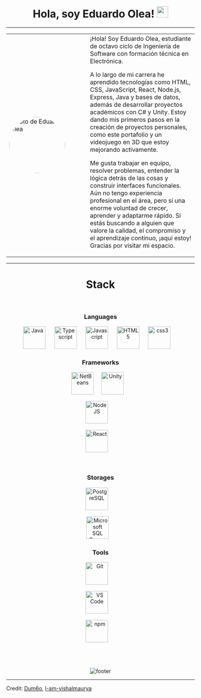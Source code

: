 <h1 align="center">Hola, soy Eduardo Olea! <img src="https://media.giphy.com/media/hvRJCLFzcasrR4ia7z/giphy.gif" width="30"/></h1>

---

<table>
  <tr>
    <td width="200px">
      <img src="https://avatars.githubusercontent.com/u/000000?v=4" width="150px" style="border-radius:50%;" alt="Foto de Eduardo Olea"/>
    </td>
    <td>
 ¡Hola! Soy Eduardo Olea, estudiante de octavo ciclo de Ingeniería de Software con formación técnica en Electrónica.

A lo largo de mi carrera he aprendido tecnologías como HTML, CSS, JavaScript, React, Node.js, Express, Java y bases de datos, además de desarrollar proyectos académicos con C# y Unity. Estoy dando mis primeros pasos en la creación de proyectos personales, como este portafolio y un videojuego en 3D que estoy mejorando activamente.

Me gusta trabajar en equipo, resolver problemas, entender la lógica detrás de las cosas y construir interfaces funcionales. Aún no tengo experiencia profesional en el área, pero sí una enorme voluntad de crecer, aprender y adaptarme rápido. Si estás buscando a alguien que valore la calidad, el compromiso y el aprendizaje continuo, ¡aquí estoy! Gracias por visitar mi espacio.
    </td>
  </tr>
</table>

---

<!-- STACK -->
<div align="center" width="100">
  <h1>Stack</h1>
  
  <!-- Languages -->
  </br>
  <h3>Languages</h3>
  <img
    src="https://cdn.jsdelivr.net/gh/devicons/devicon@latest/icons/java/java-original-wordmark.svg"
    width="60px"
    alt="Java">
    &nbsp;&nbsp;&nbsp;&nbsp;
  <img
    src="https://cdn.jsdelivr.net/gh/devicons/devicon@latest/icons/typescript/typescript-original.svg"
    width="60px"
    alt="Typescript">
    &nbsp;&nbsp;&nbsp;&nbsp;
  <img
    src="https://cdn.jsdelivr.net/gh/devicons/devicon@latest/icons/javascript/javascript-original.svg"
    width="60px"
    alt="Javascript">
    &nbsp;&nbsp;&nbsp;&nbsp;
  <img
    src="https://cdn.jsdelivr.net/gh/devicons/devicon@latest/icons/html5/html5-original-wordmark.svg"
    width="60px"
    alt="HTML5">
    &nbsp;&nbsp;&nbsp;&nbsp;
  <img
    src="https://cdn.jsdelivr.net/gh/devicons/devicon@latest/icons/css3/css3-original-wordmark.svg"
    width="60px"
    alt="css3">
    &nbsp;&nbsp;&nbsp;&nbsp;
  
  <!-- Frameworks -->
  </br>
  <h3>Frameworks</h3>

  <!-- NetBeans -->
<img src="https://upload.wikimedia.org/wikipedia/commons/9/98/Apache_NetBeans_Logo.svg" width="60px" alt="NetBeans">
&nbsp;&nbsp;&nbsp;

<!-- Unity -->
<img src="https://upload.wikimedia.org/wikipedia/commons/1/19/Unity_Technologies_logo.svg" width="60px" alt="Unity">
&nbsp;&nbsp;&nbsp;

  </br>

  <img
    src="https://cdn.jsdelivr.net/gh/devicons/devicon@latest/icons/nodejs/nodejs-original-wordmark.svg"
    width="60px"
    alt="NodeJS">
    &nbsp;&nbsp;&nbsp;&nbsp;
 
  <img
    src="https://cdn.jsdelivr.net/gh/devicons/devicon@latest/icons/react/react-original-wordmark.svg"
    width="60px"
    alt="React">
    &nbsp;&nbsp;&nbsp;&nbsp;

  
  <!-- Storages -->
  </br>
  <h3>Storages</h3>

  <img
    src="https://cdn.jsdelivr.net/gh/devicons/devicon@latest/icons/postgresql/postgresql-original-wordmark.svg"
    width="60px"
    alt="PostgreSQL">
    &nbsp;&nbsp;&nbsp;&nbsp;

<!-- Microsoft SQL Server -->
<img src="https://upload.wikimedia.org/wikipedia/commons/8/87/Sql_data_base_with_logo.png" width="60px" alt="Microsoft SQL Server">
&nbsp;&nbsp;&nbsp;
  <!-- Tools -->
  </br>
  <h3>Tools</h3>
  <img
    src="https://cdn.jsdelivr.net/gh/devicons/devicon@latest/icons/github/github-original-wordmark.svg"
    width="60px"
    alt="Git">
    &nbsp;&nbsp;&nbsp;&nbsp;
  
  </br>
  
  <img
    src="https://cdn.jsdelivr.net/gh/devicons/devicon@latest/icons/vscode/vscode-original-wordmark.svg"
    width="60px"
    alt="VS Code">
    &nbsp;&nbsp;&nbsp;&nbsp;

  <img
    src="https://cdn.jsdelivr.net/gh/devicons/devicon@latest/icons/npm/npm-original-wordmark.svg"
    width="60px"
    alt="npm">
    &nbsp;&nbsp;&nbsp;&nbsp;
    
</div>

</br>
</br>
</br>


<!-- FOOTER -->
<div align="center" width="100">
  <img src="https://capsule-render.vercel.app/api?color=0:1408d0,50:0860d0,100:08c4d0&height=100&section=footer&fontSize=30&type=waving&fontColor=fefefe"
  alt="footer" />
</div>

<!--
USED:
1. Markdown: https://github.github.com/gfm/
2. Icons: https://github.com/devicons/devicon/tree/v2.14.0/icons


-->

------

Credit: [Dum6o](https://github.com/Dum6o), [I-am-vishalmaurya](https://github.com/I-am-vishalmaurya)
